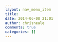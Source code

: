 ```yaml
---
layout: nav_menu_item
title: 
date: 2014-06-08 21:01
author: chrisneale
comments: true
categories: []
---
```

 
